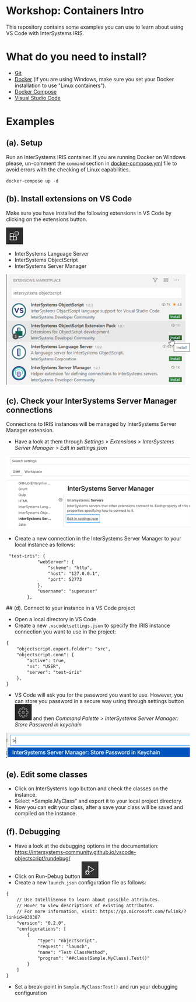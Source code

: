 # Workshop: Containers Intro
This repository contains some examples you can use to learn about using VS Code with InterSystems IRIS.

# What do you need to install? 
* [Git](https://git-scm.com/downloads) 
* [Docker](https://www.docker.com/products/docker-desktop) (if you are using Windows, make sure you set your Docker installation to use "Linux containers").
* [Docker Compose](https://docs.docker.com/compose/install/)
* [Visual Studio Code](https://code.visualstudio.com/download)

# Examples

## (a). Setup

Run an InterSystems IRIS container. If you are running Docker on Windows please, un-comment the `command` section in [docker-compose.yml](docker-compose.yml) file to avoid errors with the checking of Linux capabilities.

```
docker-compose up -d
```

## (b). Install extensions on VS Code

Make sure you have installed the following extensions in VS Code by clicking on the extensions button.

<img src="img/extensions.png">

* InterSystems Language Server
* InterSystems ObjectScript
* InterSystems Server Manager

<img src="img/marketplace.png">


## (c). Check your InterSystems Server Manager connections

Connections to IRIS instances will be managed by InterSystems Server Manager extension.

* Have a look at them through *Settings > Extensions > InterSystems Server Manager > Edit in settings.json*

<img src="img/settings-server-manager.png">

* Create a new connection in the InterSystems Server Manager to your local instance as follows:

```
 "test~iris": {
            "webServer": {
                "scheme": "http",
                "host": "127.0.0.1",
                "port": 52773
            },
            "username": "superuser"
        },
```

## (d). Connect to your instance in a VS Code project

* Open a local directory in VS Code
* Create a new `.vscode\settings.json` to specify the IRIS instance connection you want to use in the project:

```
{
    "objectscript.export.folder": "src",
    "objectscript.conn": {
        "active": true,
        "ns": "USER",
        "server": "test~iris"
    },
}
```

* VS Code will ask you for the password you want to use. However, you can store you password in a secure way using through settings button <img src="img/settings.png"> and then *Command Palette > InterSystems Server Manager: Store Password in keychain*

<img src="img/command-palette.png">

## (e). Edit some classes

* Click on InterSystems logo button and check the classes on the instance.
* Select *Sample.MyClass" and export it to your local project directory.
* Now you can edit your class, after a save your class will be saved and compiled on the instance.

## (f). Debugging

* Have a look at the debugging options in the documentation: https://intersystems-community.github.io/vscode-objectscript/rundebug/
* Click on Run-Debug button <img src="img/run.png">
* Create a new `launch.json` configuration file as follows:

```
{
    // Use IntelliSense to learn about possible attributes.
    // Hover to view descriptions of existing attributes.
    // For more information, visit: https://go.microsoft.com/fwlink/?linkid=830387
    "version": "0.2.0",
    "configurations": [
        {
            "type": "objectscript",
            "request": "launch",
            "name": "Test ClassMethod",
            "program": "##class(Sample.MyClass).Test()"
        }
    ]
}
```

* Set a break-point in `Sample.MyClass:Test()` and run your debugging configuration
